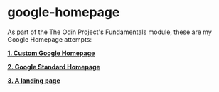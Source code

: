 # google-homepage

As part of the The Odin Project's Fundamentals module, these are my Google Homepage attempts:

[**1. Custom Google Homepage**](https://ibaifernandez.github.io/google-homepage/google-homepage-custom.html)

[**2. Google Standard Homepage**](https://ibaifernandez.github.io/google-homepage/google-homepage.html)

[**3. A landing page**](https://ibaifernandez.github.io/freecodecamp-projects/google-homepage/google-results.html)

